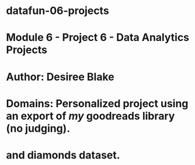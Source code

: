 # datafun-06-projects
# Module 6 - Project 6 - Data Analytics Projects
# Author: Desiree Blake 
# Domains: Personalized project using an export of *my* goodreads library (no judging).
# and diamonds dataset.
